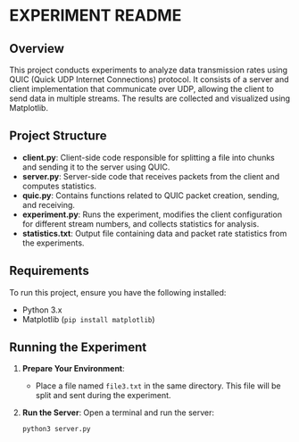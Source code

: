 # EXPERIMENT README

## Overview

This project conducts experiments to analyze data transmission rates using QUIC (Quick UDP Internet Connections) protocol. It consists of a server and client implementation that communicate over UDP, allowing the client to send data in multiple streams. The results are collected and visualized using Matplotlib.

## Project Structure

- **client.py**: Client-side code responsible for splitting a file into chunks and sending it to the server using QUIC.
- **server.py**: Server-side code that receives packets from the client and computes statistics.
- **quic.py**: Contains functions related to QUIC packet creation, sending, and receiving.
- **experiment.py**: Runs the experiment, modifies the client configuration for different stream numbers, and collects statistics for analysis.
- **statistics.txt**: Output file containing data and packet rate statistics from the experiments.

## Requirements

To run this project, ensure you have the following installed:

- Python 3.x
- Matplotlib (`pip install matplotlib`)

## Running the Experiment

1. **Prepare Your Environment**:
   - Place a file named `file3.txt` in the same directory. This file will be split and sent during the experiment.

2. **Run the Server**:
   Open a terminal and run the server:
   ```bash
   python3 server.py
